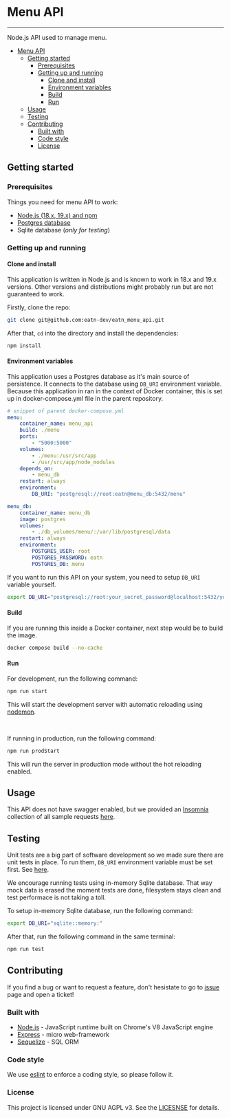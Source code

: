 # Menu API

---

Node.js API used to manage menu.

<!-- table of contents -->
- [Menu API](#menu-api)
  - [Getting started](#getting-started)
    - [Prerequisites](#prerequisites)
    - [Getting up and running](#getting-up-and-running)
      - [Clone and install](#clone-and-install)
      - [Environment variables](#environment-variables)
      - [Build](#build)
      - [Run](#run)
  - [Usage](#usage)
  - [Testing](#testing)
  - [Contributing](#contributing)
    - [Built with](#built-with)
    - [Code style](#code-style)
    - [License](#license)

## Getting started

### Prerequisites

Things you need for menu API to work:

- [Node.js (18.x, 19.x) and npm](https://nodejs.org/)
- [Postgres database](https://www.postgresql.org/)
- Sqlite database (_only for testing_)

### Getting up and running

#### Clone and install

This application is written in Node.js and is known to work in 18.x and 19.x versions. Other versions and distributions might probably run but are not guaranteed to work.

Firstly, clone the repo:

```sh
git clone git@github.com:eatn-dev/eatn_menu_api.git
```

After that, `cd` into the directory and install the dependencies:

```sh
npm install
```

#### Environment variables

This application uses a Postgres database as it's main source of persistence. It connects to the database using `DB_URI` environment variable. Because this application in ran in the context of Docker container, this is set up in docker-compose.yml file in the parent repository.

```yml
# snippet of parent docker-compose.yml
menu:
    container_name: menu_api
    build: ./menu
    ports:
        - "5000:5000"
    volumes:
        - ./menu:/usr/src/app
        - /usr/src/app/node_modules
    depends_on:
        - menu_db
    restart: always
    environment:
        DB_URI: "postgresql://root:eatn@menu_db:5432/menu"

menu_db:
    container_name: menu_db
    image: postgres
    volumes:
        - ./db_volumes/menu/:/var/lib/postgresql/data
    restart: always
    environment:
        POSTGRES_USER: root
        POSTGRES_PASSWORD: eatn
        POSTGRES_DB: menu
```

If you want to run this API on your system, you need to setup `DB_URI` variable yourself.

```sh
export DB_URI="postgresql://root:your_secret_password@localhost:5432/your_database"
```

#### Build

If you are running this inside a Docker container, next step would be to build the image.

```sh
docker compose build --no-cache
```

#### Run

For development, run the following command:

```sh
npm run start
```

This will start the development server with automatic reloading using [nodemon](https://www.npmjs.com/package/nodemon).

&nbsp;

If running in production, run the following command:

```sh
npm run prodStart
```

This will run the server in production mode without the hot reloading enabled.

## Usage

This API does not have swagger enabled, but we provided an [Insomnia](https://insomnia.rest/) collection of all sample requests [here](./.github/readme/Insomnia-All_2023-05-10.json).

## Testing

Unit tests are a big part of software development so we made sure there are unit tests in place. To run them, `DB_URI` environment variable must be set first. See [here](#environment-variables).

We encourage running tests using in-memory Sqlite database. That way mock data is erased the moment tests are done, filesystem stays clean and test performace is not taking a toll.

To setup in-memory Sqlite database, run the following command:

```sh
export DB_URI="sqlite::memory:"
```

After that, run the following command in the same terminal:

```sh
npm run test
```

## Contributing

If you find a bug or want to request a feature, don't hesistate to go to [issue](https://github.com/eatn-dev/eatn_menu_api/issues) page and open a ticket!

### Built with

- [Node.js](https://nodejs.org/en/) - JavaScript runtime built on Chrome's V8 JavaScript engine
- [Express](https://expressjs.com/) - micro web-framework
- [Sequelize](https://sequelize.org/docs/v6/getting-started/) - SQL ORM

### Code style

We use [eslint](https://eslint.org/) to enforce a coding style, so please follow it.

### License

This project is licensed under GNU AGPL v3. See the [LICESNSE](./LICENSE) for details.
